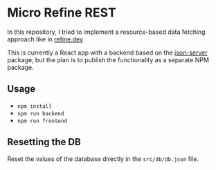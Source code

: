 # Micro Refine REST

In this repository, I tried to implement a resource-based data fetching approach like in [refine.dev](https://refine.dev/)

This is currently a React app with a backend based on the [json-server](https://github.com/typicode/json-server) package, but the plan is to publish the functionality as a separate NPM package.

## Usage

- `npm install`
- `npm run backend`
- `npm run frontend`

## Resetting the DB

Reset the values of the database directly in the `src/db/db.json` file.
